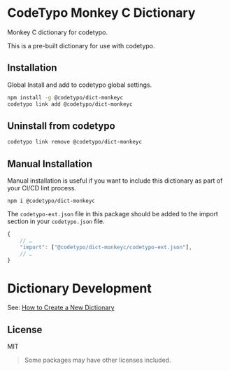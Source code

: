 # CodeTypo Monkey C Dictionary

Monkey C dictionary for codetypo.

This is a pre-built dictionary for use with codetypo.

## Installation

Global Install and add to codetypo global settings.

```sh
npm install -g @codetypo/dict-monkeyc
codetypo link add @codetypo/dict-monkeyc
```

## Uninstall from codetypo

```sh
codetypo link remove @codetypo/dict-monkeyc
```

## Manual Installation

Manual installation is useful if you want to include this dictionary as part of your CI/CD lint process.

```
npm i @codetypo/dict-monkeyc
```

The `codetypo-ext.json` file in this package should be added to the import section in your `codetypo.json` file.

```javascript
{
    // …
    "import": ["@codetypo/dict-monkeyc/codetypo-ext.json"],
    // …
}
```

# Dictionary Development

See: [How to Create a New Dictionary](https://github.com/khulnasoft/codetypo#how-to-create-a-new-dictionary)

## License

MIT

> Some packages may have other licenses included.
